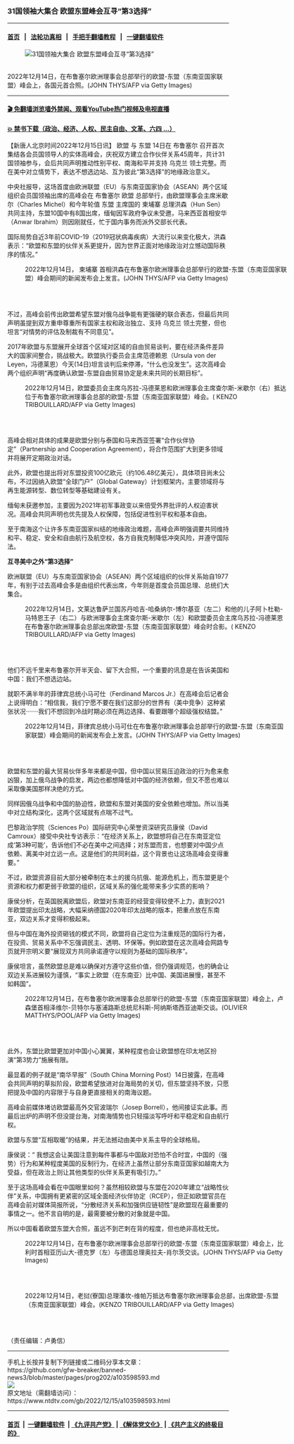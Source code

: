 ### 31国领袖大集合 欧盟东盟峰会互寻“第3选择”
------------------------

#### [首页](https://github.com/gfw-breaker/banned-news3/blob/master/README.md) &nbsp;&nbsp;|&nbsp;&nbsp; [法轮功真相](https://github.com/begood0513/basic/blob/master/README.md)  &nbsp;&nbsp;|&nbsp;&nbsp; [手把手翻墙教程](https://github.com/gfw-breaker/guides/wiki)  &nbsp;&nbsp;|&nbsp;&nbsp; [一键翻墙软件](https://github.com/gfw-breaker/nogfw/blob/master/README.md)  



<div><div class="featured_image">
 <figure>
  <img alt="31国领袖大集合 欧盟东盟峰会互寻“第3选择”" src="https://i.ntdtv.com/assets/uploads/2022/12/GettyImages-1245604141-1-800x450.jpg"/>
 </figure><br/>
 <span class="caption">
  2022年12月14日，在布鲁塞尔欧洲理事会总部举行的欧盟-东盟（东南亚国家联盟）峰会上，各国元首合照。(JOHN THYS/AFP via Getty Images)
 </span>
</div>
</div><hr/>

#### [ 🎬  免翻墙浏览墙外禁闻、观看YouTube热门视频及电视直播](https://github.com/gfw-breaker/HelloWorld)

#### [ 💥  禁书下载（政治、经济、人权、民主自由、文革、六四 ...）](https://github.com/gfw-breaker/books/blob/master/README.md)

<div><div class="post_content" itemprop="articleBody">
 <p>
  【新唐人北京时间2022年12月15日讯】
  <ok href="https://www.ntdtv.com/gb/欧盟.htm">
   欧盟
  </ok>
  与
  <ok href="https://www.ntdtv.com/gb/东盟.htm">
   东盟
  </ok>
  14日在
  <ok href="https://www.ntdtv.com/gb/布鲁塞尔.htm">
   布鲁塞尔
  </ok>
  召开首次集结各会员国领导人的实体高峰会，庆祝双方建立合作伙伴关系45周年，共计31国领袖参与，会后共同声明推动性别平权、南海和平并支持
  <ok href="https://www.ntdtv.com/gb/乌克兰.htm">
   乌克兰
  </ok>
  领土完整。而在美中对立情势下，表达不想选边站、互为彼此“第3选择”的地缘政治意义。
 </p>
 <p>
  中央社报导，这场首度由欧洲联盟（EU）与东南亚国家协会（ASEAN）两个区域组织会员国领袖出席的高峰会在
  <ok href="https://www.ntdtv.com/gb/布鲁塞尔.htm">
   布鲁塞尔
  </ok>
  <ok href="https://www.ntdtv.com/gb/欧盟.htm">
   欧盟
  </ok>
  总部举行，由欧盟理事会主席米歇尔（Charles Michel）和今年轮值
  <ok href="https://www.ntdtv.com/gb/东盟.htm">
   东盟
  </ok>
  主席国的
  <ok href="https://www.ntdtv.com/gb/柬埔寨.htm">
   柬埔寨
  </ok>
  总理洪森（Hun Sen）共同主持，东盟10国中有8国出席，缅甸因军政府争议未受邀，马来西亚首相安华（Anwar Ibrahim）则因刚就任，忙于国内事务而派外交部长代表。
 </p>
 <p>
  国际局势自近3年前COVID-19（2019冠状病毒疾病）大流行以来变化极大，洪森表示：“欧盟和东盟的伙伴关系更提升，因为世界正面对地缘政治对立憾动国际秩序的情况。”
 </p>
 <figure class="wp-caption alignnone" id="attachment_103598615" style="width: 600px">
  <img alt="" class="size-medium wp-image-103598615" src="https://i.ntdtv.com/assets/uploads/2022/12/GettyImages-1245607176-600x417.jpg">
   <br/><figcaption class="wp-caption-text">
    2022年12月14日，
    <ok href="https://www.ntdtv.com/gb/柬埔寨.htm">
     柬埔寨
    </ok>
    首相洪森在布鲁塞尔欧洲理事会总部举行的欧盟-东盟（东南亚国家联盟）峰会期间的新闻发布会上发言。(JOHN THYS/AFP via Getty Images)
   </figcaption><br/>
  </img>
 </figure><br/>
 <p>
  不过，高峰会前传出欧盟希望东盟对俄乌战争能有更强硬的联合表态，但最后共同声明虽提到双方重申尊重所有国家主权和政治独立、支持
  <ok href="https://www.ntdtv.com/gb/乌克兰.htm">
   乌克兰
  </ok>
  领土完整，但也坦言“对情势的评估及制裁有不同意见”。
 </p>
 <p>
  2017年欧盟与东盟展开全球首个区域对区域的自由贸易谈判，要在经济条件差异大的国家间整合，挑战极大。欧盟执行委员会主席范德赖恩（Ursula von der Leyen，冯德莱恩）今天(14日)坦言谈判后来停滞，“什么也没发生”。这次高峰会两个组织声明“再度确认欧盟-东盟自由贸易协定是未来共同的长期目标”。
 </p>
 <figure class="wp-caption alignnone" id="attachment_103598620" style="width: 600px">
  <img alt="" class="size-medium wp-image-103598620" src="https://i.ntdtv.com/assets/uploads/2022/12/GettyImages-1245603275-600x400.jpg">
   <br/><figcaption class="wp-caption-text">
    2022年12月14日，欧盟委员会主席乌苏拉-冯德莱恩和欧洲理事会主席查尔斯-米歇尔（右）抵达位于布鲁塞尔欧洲理事会总部的欧盟-东盟（东南亚国家联盟）峰会。( KENZO TRIBOUILLARD/AFP via Getty Images)
   </figcaption><br/>
  </img>
 </figure><br/>
 <p>
  高峰会相对具体的成果是欧盟分别与泰国和马来西亚签署“合作伙伴协定”（Partnership and Cooperation Agreement），将合作范围扩大到更多领域并将展开定期政治对话。
 </p>
 <p>
  此外，欧盟也提出将对东盟投资100亿欧元（约106.48亿美元），具体项目尚未公布，不过因纳入欧盟“全球门户”（Global Gateway）计划框架内，主要领域将与再生能源转型、数位转型等基础建设有关。
 </p>
 <p>
  缅甸未获邀参加，主要因为2021年初军事政变以来倍受外界批评的人权迫害状况。高峰会共同声明也优先提及人权保障，包括促进性别平权和基本自由。
 </p>
 <p>
  至于南海这个让许多东南亚国家纠结的地缘政治难题，高峰会声明强调要共同维持和平、稳定、安全和自由航行及航空权，各方自我克制降低冲突风险，并遵守国际法。
 </p>
 <p>
  <strong>
   互寻美中之外“第3选择”
  </strong>
 </p>
 <p>
  欧洲联盟（EU）与东南亚国家协会（ASEAN）两个区域组织的伙伴关系始自1977年，有别于过去高峰会多是由组织代表出席，今年则是首度会员国总理、总统们大集合。
 </p>
 <figure class="wp-caption alignnone" id="attachment_103598628" style="width: 600px">
  <img alt="" class="size-medium wp-image-103598628" src="https://i.ntdtv.com/assets/uploads/2022/12/GettyImages-1245603883-600x400.jpg"/>
  <br/><figcaption class="wp-caption-text">
   2022年12月14日，文莱达鲁萨兰国苏丹哈吉-哈桑纳尔-博尔基亚（左二）和他的儿子阿卜杜勒-马特恩王子（右二）与欧洲理事会主席查尔斯-米歇尔（左）和欧盟委员会主席乌苏拉-冯德莱恩在布鲁塞尔欧洲理事会总部出席欧盟-东盟（东南亚国家联盟）峰会时合影。( KENZO TRIBOUILLARD/AFP via Getty Images)
  </figcaption><br/>
 </figure><br/>
 <p>
  他们不远千里来布鲁塞尔开半天会、留下大合照，一个重要的讯息是在告诉美国和中国：我们不想选边站。
 </p>
 <p>
  就职不满半年的菲律宾总统小马可仕（Ferdinand Marcos Jr.）在高峰会后记者会上说得明白：“相信我，我们宁愿不要在我们这部分的世界有（美中竞争）这种紧张状况⋯⋯我们不想回到冷战时期必须在两边选择、看要跟哪个超级强权结盟。”
 </p>
 <figure class="wp-caption alignnone" id="attachment_103598614" style="width: 600px">
  <img alt="" class="size-medium wp-image-103598614" src="https://i.ntdtv.com/assets/uploads/2022/12/GettyImages-1245607940-600x405.jpg"/>
  <br/><figcaption class="wp-caption-text">
   2022年12月14日，菲律宾总统小马可仕在布鲁塞尔欧洲理事会总部举行的欧盟-东盟（东南亚国家联盟）峰会期间的新闻发布会上发言。(JOHN THYS/AFP via Getty Images)
  </figcaption><br/>
 </figure><br/>
 <p>
  欧盟和东盟的最大贸易伙伴多年来都是中国，但中国以贸易压迫政治的行为愈来愈凶狠，加上俄乌战争的启发，两边也都想降低对中国的经济依赖，但又不愿也难以采取像美国那样决绝的方式。
 </p>
 <p>
  同样因俄乌战争和中国的胁迫性，欧盟和东盟对美国的安全依赖也增加。所以当美中对立结构深化，这两个区域就有点喘不过气。
 </p>
 <p>
  巴黎政治学院（Sciences Po）国际研究中心荣誉资深研究员康侯（David Camroux）接受中央社专访表示：“在经济关系上，欧盟想将自己在东南亚定位成‘第3种可能’，告诉他们不必在美中之间选择；对东盟而言，也想要对中国少点依赖、离美中对立远一点。这是他们的共同利益，这个背景也让这场高峰会变得重要。”
 </p>
 <p>
  不过，欧盟资源目前大部分被牵制在本土的援乌抗俄、能源危机上，而东盟更是个资源和权力都更弱于欧盟的组织，区域关系的强化能带来多少实质的影响？
 </p>
 <p>
  康侯分析，在英国脱离欧盟后，欧盟对东南亚的经营变得较使不上力，直到2021年欧盟提出印太战略，大幅采纳德国2020年印太战略的版本，把重点放在东南亚，双边关系才变得积极起来。
 </p>
 <p>
  但与中国在海外投资砸钱的模式不同，欧盟将自己定位为注重规范的国际行为者，在投资、贸易关系中不忘强调民主、透明、环保等。例如欧盟在这次高峰会网路专页就开宗明义要“展现双方共同承诺遵守以规则为基础的国际秩序”。
 </p>
 <p>
  康侯坦言，虽然欧盟总是难以确保对方遵守这些价值，但仍强调规范，也的确会让双边关系进展较为谨慎，“事实上欧盟（在东南亚）比中国、美国进展慢，甚至不如韩国”。
 </p>
 <figure class="wp-caption alignnone" id="attachment_103598626" style="width: 600px">
  <img alt="" class="size-medium wp-image-103598626" src="https://i.ntdtv.com/assets/uploads/2022/12/GettyImages-1245605064-600x400.jpg"/>
  <br/><figcaption class="wp-caption-text">
   2022年12月14日，在布鲁塞尔欧洲理事会总部举行的欧盟-东盟（东南亚国家联盟）峰会上，卢森堡首相泽维尔-贝特尔与塞浦路斯总统尼科斯-阿纳斯塔西亚迪斯交谈。(OLIVIER MATTHYS/POOL/AFP via Getty Images)
  </figcaption><br/>
 </figure><br/>
 <p>
  此外，东盟比欧盟更加对中国小心翼翼，某种程度也会让欧盟想在印太地区扮演“第3势力”施展有限。
 </p>
 <p>
  最显着的例子就是“南华早报”（South China Morning Post）14日披露，在高峰会共同声明的草拟阶段，欧盟希望放进对台海局势的关切，但东盟坚持不放，只愿把提及中国的内容限于与自身更直接相关的南海议题。
 </p>
 <p>
  高峰会前媒体堵访欧盟最高外交官波瑞尔（Josep Borrell），他间接证实此事。而最后出炉的声明不但没提台海，对南海情势也只轻描淡写呼吁和平稳定和自由航行权。
 </p>
 <p>
  欧盟与东盟“互相取暖”的结果，并无法撼动由美中关系主导的全球格局。
 </p>
 <p>
  康侯说：“ 我想这会让美国注意到每件事都与中国敌对恐怕不合时宜，中国的（强势）行为和某种程度美国的反制行为，在经济上虽然让部分东南亚国家如越南大为受益，但在政治上则让其他类型的伙伴关系更有吸引力。”
 </p>
 <p>
  至于这场高峰会看在中国眼里如何？虽然相较欧盟与东盟在2020年建立“战略性伙伴”关系，中国拥有更紧密的区域全面经济伙伴协定（RCEP），但正如欧盟官员在高峰会前对媒体简报所说，“分散经济关系和加强供应链韧性”是欧盟现在最重要的事情之一。他不言自明的是，最需要被分散的对象就是中国。
 </p>
 <p>
  所以中国看着欧盟东盟大合照，虽远不到芒刺在背的程度，但也绝非高枕无忧。
 </p>
 <figure class="wp-caption alignnone" id="attachment_103598619" style="width: 600px">
  <img alt="" class="size-medium wp-image-103598619" src="https://i.ntdtv.com/assets/uploads/2022/12/GettyImages-1245603959-600x400.jpg"/>
  <br/><figcaption class="wp-caption-text">
   2022年12月14日，在布鲁塞尔欧洲理事会总部举行的欧盟-东盟（东南亚国家联盟）峰会上，比利时首相亚历山大-德克罗（左）与德国总理奥拉夫-肖尔茨交谈。(JOHN THYS/AFP via Getty Images)
  </figcaption><br/>
 </figure><br/>
 <figure class="wp-caption alignnone" id="attachment_103598623" style="width: 600px">
  <img alt="" class="size-medium wp-image-103598623" src="https://i.ntdtv.com/assets/uploads/2022/12/GettyImages-1245602698-600x400.jpg"/>
  <br/><figcaption class="wp-caption-text">
   2022年12月14日，老挝(寮国)总理潘坎-维帕万抵达布鲁塞尔欧洲理事会总部，出席欧盟-东盟（东南亚国家联盟）峰会。(KENZO TRIBOUILLARD/AFP via Getty Images)
  </figcaption><br/>
 </figure><br/>
 <p>
  （责任编辑：卢勇信）
 </p>
 <div class="single_ad">
 </div>
</div>
</div>
<hr/>
手机上长按并复制下列链接或二维码分享本文章：<br/>
https://github.com/gfw-breaker/banned-news3/blob/master/pages/prog202/a103598593.md <br/>
<a href='https://github.com/gfw-breaker/banned-news3/blob/master/pages/prog202/a103598593.md'><img src='https://github.com/gfw-breaker/banned-news3/blob/master/pages/prog202/a103598593.md.png'/></a> <br/>
原文地址（需翻墙访问）：https://www.ntdtv.com/gb/2022/12/15/a103598593.html


------------------------
#### [首页](https://github.com/gfw-breaker/banned-news3/blob/master/README.md) &nbsp;|&nbsp; [一键翻墙软件](https://github.com/gfw-breaker/nogfw/blob/master/README.md) &nbsp;| [《九评共产党》](https://github.com/gfw-breaker/9ping.md/blob/master/README.md#九评之一评共产党是什么) | [《解体党文化》](https://github.com/gfw-breaker/jtdwh.md/blob/master/README.md) | [《共产主义的终极目的》](https://github.com/gfw-breaker/gczydzjmd.md/blob/master/README.md)


<img src='http://gfw-breaker.win/banned-news3/pages/prog202/a103598593.md' width='0px' height='0px'/>